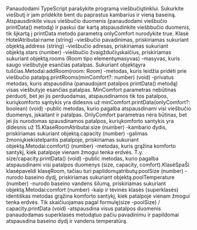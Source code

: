Panaudodami TypeScript parašykite programą viešbučiųtinklui.
Sukurkite viešbutį ir jam pridėkite bent du paprastus kambarius ir vieną baseiną.
Atspausdinkite visus viešbučio duomenis (panaudodami viešbučio printData() metodą) ir paskui dar kartą atspausdinkite viešbbučio duomenis, tik šįkartą į printData metodo parametrą onlyComfort nurodykite true.
Klasė HotelAtributai:name (string) -viešbučio pavadinimas, priskiriamas sukuriant objektą.address (string) -viešbučio adresas, priskiriamas sukuriant objektą.stars (number) -viešbučio žvaigždučiųskaičius, priskiriamas sukuriant objektą.rooms (Room tipo elementųmasyvas) -masyvas, kuris saugo viešbutyje esančias patalpas. Sukuriant objektąyra tuščias.Metodai:addRoom(room: Room) -metodas, kuris leidžia pridėti prie viešbučio patalpą.printRooms(minComfort?: number) (void) -privatus metodas, kuris atspausdina (panaudojant patalpos printData() metodą) visas viešbutyje esančias patalpas. MinComfort parametras nebūtinas perduoti, bet jei jis perduodamas, atspausdinamos tik tos patalpos, kuriųkomforto sąntykis yra didesnis už minComfort.printData(onlyComfort?: boolean) (void) -public metodas, kurio pagalba atspausdinami visi viešbučio duomenys, įskaitant ir patalpas. OnlyComfort parametras nėra būtinas, bet jei jis nurodomas spausdinamos patalpos, kuriųkomforto santykis yra didesnis už 15.KlasėRoomAtributai:size (number) -kambario dydis, priskiriamas sukuriant objektą.capacity (number) -galimas žmoniųkiekistelpantis patalpoje, priskiriamas sukuriant objektą.Metodai:comfort() (number) -metodas, kuris grąžina komforto santykį, kiek patalpoje vienam žmogui tenka erdvės. T.y. size/capacity.printData() (void) -public metodas, kurio pagalba atspausdinami visi patalpos duomenys (size, capacity, comfort).KlasėSpaŠi klasėpaveldi klasęRoom, tačiau turi papildomųatributų:poolSize (number) -nurodo baseino dydį, priskiriamas sukuriant objektą.poolTemperature (number) -nurodo baseino vandens šilumą, priskiriamas sukuriant objektą.Metodai:comfort (number) -kaip ir tėvinės klasės (superklasės) identiškas metodas grąžina komforto santykį, kiek patalpoje vienam žmogui tenka erdvės. Tik skaičiuojamas pagal formulę(size -poolSize) / capacity.printData (void) -atspausdina visus patalpos duomenis panaudodamas superklasės metodątuo pačiu pavadinimu ir papildomai atspausdina baseino dydį ir vandens temperatūrą.
